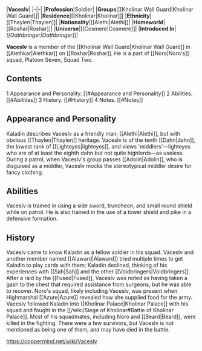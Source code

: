 |**Vaceslv**|
|-|-|
|**Profession**|Soldier|
|**Groups**|[[Kholinar Wall Guard\|Kholinar Wall Guard]]|
|**Residence**|[[Kholinar\|Kholinar]]|
|**Ethnicity**|[[Thaylen\|Thaylen]]|
|**Nationality**|[[Alethi\|Alethi]]|
|**Homeworld**|[[Roshar\|Roshar]]|
|**Universe**|[[Cosmere\|Cosmere]]|
|**Introduced In**|*[[Oathbringer\|Oathbringer]]*|

**Vaceslv** is a member of the [[Kholinar Wall Guard\|Kholinar Wall Guard]] in [[Alethkar\|Alethkar]] on [[Roshar\|Roshar]]. He is a part of [[Noro\|Noro's]] squad, Platoon Seven, Squad Two.

## Contents

1 Appearance and Personality. [[#Appearance and Personality]] 
2 Abilities. [[#Abilities]] 
3 History. [[#History]] 
4 Notes. [[#Notes]] 


## Appearance and Personality
Kaladin describes Vaceslv as a friendly man; [[Alethi\|Alethi]], but with obvious [[Thaylen\|Thaylen]] heritage. Vaceslv is of the tenth [[Dahn\|dahn]], the lowest rank of [[Lighteyes\|lighteyes]], and views 'middlers'—lighteyes who are of at least the eighth dahn but not quite highlords—as useless. During a patrol, when Vaceslv's group passes [[Adolin\|Adolin]], who is disguised as a middler, Vaceslv mocks the stereotypical middler desire for fancy clothing.

## Abilities
Vaceslv is trained in using a side sword, truncheon, and small round shield while on patrol. He is also trained in the use of a tower shield and pike in a defensive formation.

## History
Vaceslv came to know Kaladin as a fellow soldier in his squad. Vaceslv and another member named [[Alaward\|Alaward]] tried multiple times to get Kaladin to play cards with them; Kaladin declined, thinking of his experiences with [[Sah\|Sah]] and the other [[Voidbringers\|Voidbringers]].
After a raid by the [[Fused\|Fused]], Vaceslv was noted as having taken a gash to the chest that required assistance from surgeons, but he was able to recover. Noro's squad, likely including Vaceslv, was present when Highmarshal [[Azure\|Azure]] revealed how she supplied food for the army.
Vaceslv followed Kaladin into [[Kholinar Palace\|Kholinar Palace]] with his squad and fought in the [[/wiki/Siege of Kholinar#Battle of Kholinar Palace]]. Most of his squadmates, including Noro and [[Beard\|Beard]], were killed in the fighting. There were a few survivors, but Vaceslv is not mentioned as being one of them, and may have died in the battle.



https://coppermind.net/wiki/Vaceslv